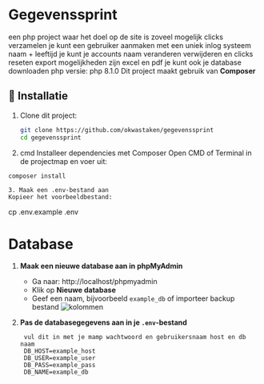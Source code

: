 # Gegevenssprint

een php project waar het doel op de site is zoveel mogelijk clicks verzamelen
je kunt een gebruiker aanmaken met een uniek inlog systeem  naam + leeftijd 
je kunt je accounts naam veranderen verwijderen en clicks reseten
export mogelijkheden zijn excel en pdf je kunt ook je database downloaden
php versie: php 8.1.0
Dit project maakt gebruik van **Composer** 

## 🚀 Installatie

1. Clone dit project:
   ```bash
   git clone https://github.com/okwastaken/gegevenssprint
   cd gegevenssprint

2. cmd 
Installeer dependencies met Composer
Open CMD of Terminal in de projectmap en voer uit:
 ```
composer install 

3. Maak een .env-bestand aan
Kopieer het voorbeeldbestand: 
```
cp .env.example .env

# Database

1. **Maak een nieuwe database aan in phpMyAdmin**  
   - Ga naar: http://localhost/phpmyadmin
   - Klik op **Nieuwe database**  
   - Geef een naam, bijvoorbeeld `example_db`
    of importeer backup bestand
   ![kolommen](image.png)

3. **Pas de databasegegevens aan in je `.env`-bestand**  
   ```dotenv
    vul dit in met je mamp wachtwoord en gebruikersnaam host en db naam
    DB_HOST=example_host
    DB_USER=example_user
    DB_PASS=example_pass
    DB_NAME=example_db